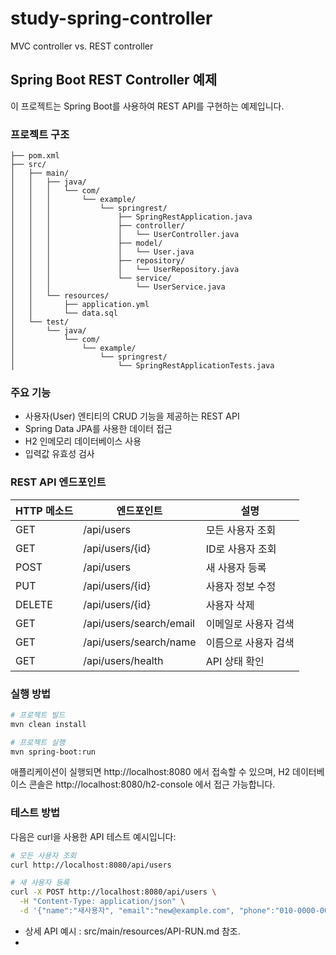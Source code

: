 # study-spring-controller
MVC controller vs. REST controller

## Spring Boot REST Controller 예제

이 프로젝트는 Spring Boot를 사용하여 REST API를 구현하는 예제입니다.

### 프로젝트 구조

```
├── pom.xml
├── src/
│   ├── main/
│   │   ├── java/
│   │   │   └── com/
│   │   │       └── example/
│   │   │           └── springrest/
│   │   │               ├── SpringRestApplication.java
│   │   │               ├── controller/
│   │   │               │   └── UserController.java
│   │   │               ├── model/
│   │   │               │   └── User.java
│   │   │               ├── repository/
│   │   │               │   └── UserRepository.java
│   │   │               └── service/
│   │   │                   └── UserService.java
│   │   └── resources/
│   │       ├── application.yml
│   │       └── data.sql
│   └── test/
│       └── java/
│           └── com/
│               └── example/
│                   └── springrest/
│                       └── SpringRestApplicationTests.java
```

### 주요 기능

- 사용자(User) 엔티티의 CRUD 기능을 제공하는 REST API
- Spring Data JPA를 사용한 데이터 접근
- H2 인메모리 데이터베이스 사용
- 입력값 유효성 검사

### REST API 엔드포인트

| HTTP 메소드 | 엔드포인트                 | 설명                      |
|------------|--------------------------|---------------------------|
| GET        | /api/users               | 모든 사용자 조회           |
| GET        | /api/users/{id}          | ID로 사용자 조회           |
| POST       | /api/users               | 새 사용자 등록             |
| PUT        | /api/users/{id}          | 사용자 정보 수정           |
| DELETE     | /api/users/{id}          | 사용자 삭제                |
| GET        | /api/users/search/email  | 이메일로 사용자 검색        |
| GET        | /api/users/search/name   | 이름으로 사용자 검색        |
| GET        | /api/users/health        | API 상태 확인              |

### 실행 방법

```bash
# 프로젝트 빌드
mvn clean install

# 프로젝트 실행
mvn spring-boot:run
```

애플리케이션이 실행되면 http://localhost:8080 에서 접속할 수 있으며,
H2 데이터베이스 콘솔은 http://localhost:8080/h2-console 에서 접근 가능합니다.

### 테스트 방법

다음은 curl을 사용한 API 테스트 예시입니다:

```bash
# 모든 사용자 조회
curl http://localhost:8080/api/users

# 새 사용자 등록
curl -X POST http://localhost:8080/api/users \
  -H "Content-Type: application/json" \
  -d '{"name":"새사용자", "email":"new@example.com", "phone":"010-0000-0000"}'
```
- 상세 API 예시 : src/main/resources/API-RUN.md 참조.
- 

